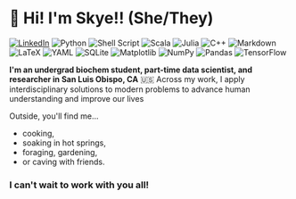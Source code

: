 # 👋 Hi! I'm Skye!! (She/They)
[![LinkedIn](https://img.shields.io/badge/LinkedIn-%230077B5.svg?logo=linkedin&logoColor=white)](https://www.linkedin.com/in/skye-lane-goetz/) 
![Python](https://img.shields.io/badge/python-3670A0?style=flat&logo=python&logoColor=ffdd54) ![Shell Script](https://img.shields.io/badge/shell_script-%23121011.svg?style=flat&logo=gnu-bash&logoColor=white) ![Scala](https://img.shields.io/badge/scala-white?style=flat&logo=scala&logoColor=red) ![Julia](https://img.shields.io/badge/-Julia-9558B2?style=flat&logo=julia&logoColor=white) ![C++](https://img.shields.io/badge/c++-%2300599C.svg?style=flat&logo=c%2B%2B&logoColor=white) ![Markdown](https://img.shields.io/badge/markdown-%23000000.svg?style=flat&logo=markdown&logoColor=white) ![LaTeX](https://img.shields.io/badge/latex-%23008080.svg?style=flat&logo=latex&logoColor=white) ![YAML](https://img.shields.io/badge/yaml-%23ffffff.svg?style=flat&logo=yaml&logoColor=151515) ![SQLite](https://img.shields.io/badge/sqlite-%2307405e.svg?style=flat&logo=sqlite&logoColor=white) ![Matplotlib](https://img.shields.io/badge/Matplotlib-%23ffffff.svg?style=flat&logo=Matplotlib&logoColor=black) ![NumPy](https://img.shields.io/badge/numpy-%23013243.svg?style=flat&logo=numpy&logoColor=white) ![Pandas](https://img.shields.io/badge/pandas-%23150458.svg?style=flat&logo=pandas&logoColor=white) ![TensorFlow](https://img.shields.io/badge/TensorFlow-%23FF6F00.svg?style=flat&logo=TensorFlow&logoColor=white)

**I'm an undergrad biochem student, part-time data scientist, and researcher in San Luis Obispo, CA** :us:
Across my work, I apply interdisciplinary solutions to modern problems to advance human understanding and improve our lives

Outside, you'll find me... 
* cooking,
* soaking in hot springs,
* foraging, gardening,
* or caving with friends.

### I can't wait to work with you all!


